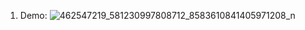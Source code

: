 1. Demo:
   ![462547219_581230997808712_8583610841405971208_n](https://github.com/user-attachments/assets/a99242c9-b0aa-4f1e-9230-9cb0f5809d62)
